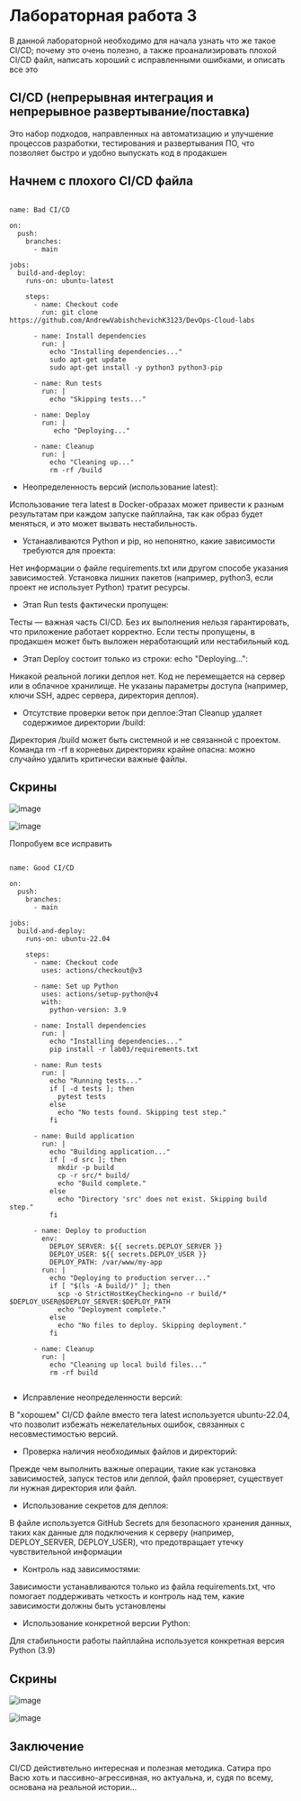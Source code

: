 # Лабораторная работа 3
В данной лабораторной необходимо для начала узнать что же такое CI/CD; почему это очень полезно, а также проанализировать плохой CI/CD файл, написать хороший с исправленными ошибками, и описать все это

## CI/CD (непрерывная интеграция и непрерывное развертывание/поставка)
Это набор подходов, направленных на автоматизацию и улучшение процессов разработки, тестирования и развертывания ПО, что позволяет быстро и удобно выпускать код в продакшен

## Начнем с плохого CI/CD файла
```

name: Bad CI/CD

on:
  push:
    branches:
      - main

jobs:
  build-and-deploy:
    runs-on: ubuntu-latest
    
    steps:
      - name: Checkout code
        run: git clone https://github.com/AndrewVabishchevichK3123/DevOps-Cloud-labs
      
      - name: Install dependencies
        run: |
          echo "Installing dependencies..."
          sudo apt-get update
          sudo apt-get install -y python3 python3-pip
          
      - name: Run tests
        run: |
          echo "Skipping tests..."
      
      - name: Deploy
        run: |
           echo "Deploying..."
      
      - name: Cleanup
        run: |
          echo "Cleaning up..."
          rm -rf /build
```

* Неопределенность версий (использование latest):

Использование тега latest в Docker-образах может привести к разным результатам при каждом запуске пайплайна, так как образ будет меняться, и это может вызвать нестабильность.

* Устанавливаются Python и pip, но непонятно, какие зависимости требуются для проекта:

Нет информации о файле requirements.txt или другом способе указания зависимостей. Установка лишних пакетов (например, python3, если проект не использует Python) тратит ресурсы.

* Этап Run tests фактически пропущен:

Тесты — важная часть CI/CD. Без их выполнения нельзя гарантировать, что приложение работает корректно. Если тесты пропущены, в продакшен может быть выложен неработающий или нестабильный код.

* Этап Deploy состоит только из строки: echo "Deploying...":

Никакой реальной логики деплоя нет. Код не перемещается на сервер или в облачное хранилище. Не указаны параметры доступа (например, ключи SSH, адрес сервера, директория деплоя).

* Отсутствие проверки веток при деплое:Этап Cleanup удаляет содержимое директории /build:

Директория /build может быть системной и не связанной с проектом. Команда rm -rf в корневых директориях крайне опасна: можно случайно удалить критически важные файлы.

## Скрины

![image](https://github.com/user-attachments/assets/5887738e-1483-4c8d-8231-65783abe5502)

![image](https://github.com/user-attachments/assets/8826b37f-a2f1-4395-a281-340e79fca411)


Попробуем все исправить

```

name: Good CI/CD

on:
  push:
    branches:
      - main

jobs:
  build-and-deploy:
    runs-on: ubuntu-22.04
    
    steps:
      - name: Checkout code
        uses: actions/checkout@v3

      - name: Set up Python
        uses: actions/setup-python@v4
        with:
          python-version: 3.9
      
      - name: Install dependencies
        run: |
          echo "Installing dependencies..."
          pip install -r lab03/requirements.txt

      - name: Run tests
        run: |
          echo "Running tests..."
          if [ -d tests ]; then
            pytest tests
          else
            echo "No tests found. Skipping test step."
          fi
      
      - name: Build application
        run: |
          echo "Building application..."
          if [ -d src ]; then
            mkdir -p build
            cp -r src/* build/
            echo "Build complete."
          else
            echo "Directory 'src' does not exist. Skipping build step."
          fi

      - name: Deploy to production
        env:
          DEPLOY_SERVER: ${{ secrets.DEPLOY_SERVER }}
          DEPLOY_USER: ${{ secrets.DEPLOY_USER }}
          DEPLOY_PATH: /var/www/my-app
        run: |
          echo "Deploying to production server..."
          if [ "$(ls -A build/)" ]; then
            scp -o StrictHostKeyChecking=no -r build/* $DEPLOY_USER@$DEPLOY_SERVER:$DEPLOY_PATH
            echo "Deployment complete."
          else
            echo "No files to deploy. Skipping deployment."
          fi

      - name: Cleanup
        run: |
          echo "Cleaning up local build files..."
          rm -rf build


```

* Исправление неопределенности версий:

В "хорошем" CI/CD файле вместо тега latest используется ubuntu-22.04, что позволит избежать нежелательных ошибок, связанных с несовместимостью версий.

* Проверка наличия необходимых файлов и директорий:
  
Прежде чем выполнить важные операции, такие как установка зависимостей, запуск тестов или деплой, файл проверяет, существует ли нужная директория или файл.

* Использование секретов для деплоя:

В файле используется GitHub Secrets для безопасного хранения данных, таких как данные для подключения к серверу (например, DEPLOY_SERVER, DEPLOY_USER), что предотвращает утечку чувствительной информации

* Контроль над зависимостями:
  
Зависимости устанавливаются только из файла requirements.txt, что помогает поддерживать четкость и контроль над тем, какие зависимости должны быть установлены

* Использование конкретной версии Python:

Для стабильности работы пайплайна используется конкретная версия Python (3.9)

## Скрины

![image](https://github.com/user-attachments/assets/ce498863-bbc0-4774-a2e3-fa8a66a52dd0)

![image](https://github.com/user-attachments/assets/27b4347f-e856-441c-8bc8-ec18df227ac1)


## Заключение

CI/CD дейстивтельно интересная и полезная методика. Сатира про Васю хоть и пассивно-агрессивная, но актуальна, и, судя по всему, основана на реальной истории...
